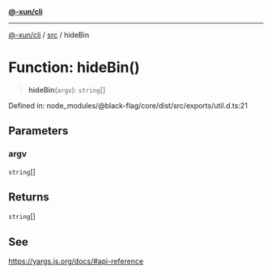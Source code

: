 [**@-xun/cli**](../../README.md)

***

[@-xun/cli](../../README.md) / [src](../README.md) / hideBin

# Function: hideBin()

> **hideBin**(`argv`): `string`[]

Defined in: node\_modules/@black-flag/core/dist/src/exports/util.d.ts:21

## Parameters

### argv

`string`[]

## Returns

`string`[]

## See

https://yargs.js.org/docs/#api-reference
